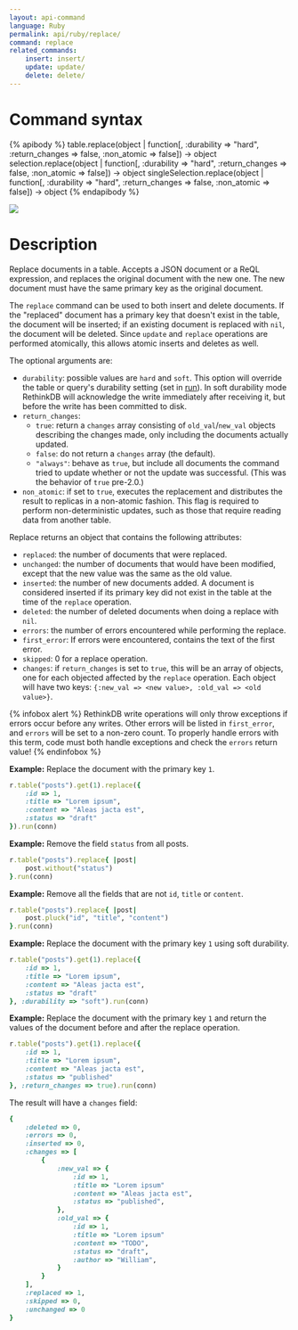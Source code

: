 ```yaml
---
layout: api-command
language: Ruby
permalink: api/ruby/replace/
command: replace
related_commands:
    insert: insert/
    update: update/
    delete: delete/
---
```



# Command syntax #

{% apibody %}
table.replace(object | function[, :durability => "hard", :return_changes => false, :non_atomic => false])
    &rarr; object
selection.replace(object | function[, :durability => "hard", :return_changes => false, :non_atomic => false])
    &rarr; object
singleSelection.replace(object | function[, :durability => "hard", :return_changes => false, :non_atomic => false])
    &rarr; object
{% endapibody %}

<img src="/assets/images/docs/api_illustrations/replace.png" class="api_command_illustration" />

# Description #

Replace documents in a table. Accepts a JSON document or a ReQL expression,
and replaces the original document with the new one. The new document must
have the same primary key as the original document.

The `replace` command can be used to both insert and delete documents. If
the "replaced" document has a primary key that doesn't exist in the table,
the document will be inserted; if an existing document is replaced with
`nil`, the document will be deleted. Since `update` and `replace` operations
are performed atomically, this allows atomic inserts and deletes as well.

The optional arguments are:

- `durability`: possible values are `hard` and `soft`. This option will override
  the table or query's durability setting (set in [run](/api/ruby/run/)). In
  soft durability mode RethinkDB will acknowledge the write immediately after
  receiving it, but before the write has been committed to disk.
- `return_changes`:
    - `true`: return a `changes` array consisting of `old_val`/`new_val` objects
      describing the changes made, only including the documents actually
      updated.
    - `false`: do not return a `changes` array (the default).
    - `"always"`: behave as `true`, but include all documents the command tried
      to update whether or not the update was successful. (This was the behavior
      of `true` pre-2.0.)
- `non_atomic`: if set to `true`, executes the replacement and distributes the
  result to replicas in a non-atomic fashion. This flag is required to perform
  non-deterministic updates, such as those that require reading data from
  another table.

Replace returns an object that contains the following attributes:

- `replaced`: the number of documents that were replaced.
- `unchanged`: the number of documents that would have been modified, except
  that the new value was the same as the old value.
- `inserted`: the number of new documents added. A document is considered inserted if its primary key did not exist in the table at the time of the `replace` operation.
- `deleted`: the number of deleted documents when doing a replace with `nil`.
- `errors`: the number of errors encountered while performing the replace.
- `first_error`: If errors were encountered, contains the text of the first
  error.
- `skipped`: 0 for a replace operation.
- `changes`: if `return_changes` is set to `true`, this will be an array of
  objects, one for each objected affected by the `replace` operation. Each
  object will have two keys: `{:new_val => <new value>, :old_val => <old
  value>}`.

{% infobox alert %}
RethinkDB write operations will only throw exceptions if errors occur before any writes. Other errors will be listed in `first_error`, and `errors` will be set to a non-zero count. To properly handle errors with this term, code must both handle exceptions and check the `errors` return value!
{% endinfobox %}

__Example:__ Replace the document with the primary key `1`.

```rb
r.table("posts").get(1).replace({
    :id => 1,
    :title => "Lorem ipsum",
    :content => "Aleas jacta est",
    :status => "draft"
}).run(conn)
```

__Example:__ Remove the field `status` from all posts.

```rb
r.table("posts").replace{ |post|
    post.without("status")
}.run(conn)
```

__Example:__ Remove all the fields that are not `id`, `title` or `content`.

```rb
r.table("posts").replace{ |post|
    post.pluck("id", "title", "content")
}.run(conn)
```

__Example:__ Replace the document with the primary key `1` using soft durability.

```rb
r.table("posts").get(1).replace({
    :id => 1,
    :title => "Lorem ipsum",
    :content => "Aleas jacta est",
    :status => "draft"
}, :durability => "soft").run(conn)
```

__Example:__ Replace the document with the primary key `1` and return the values of the document before
and after the replace operation.

```rb
r.table("posts").get(1).replace({
    :id => 1,
    :title => "Lorem ipsum",
    :content => "Aleas jacta est",
    :status => "published"
}, :return_changes => true).run(conn)
```

The result will have a `changes` field:

```rb
{
    :deleted => 0,
    :errors => 0,
    :inserted => 0,
    :changes => [
        {
            :new_val => {
                :id => 1,
                :title => "Lorem ipsum"
                :content => "Aleas jacta est",
                :status => "published",
            },
            :old_val => {
                :id => 1,
                :title => "Lorem ipsum"
                :content => "TODO",
                :status => "draft",
                :author => "William",
            }
        }
    ],
    :replaced => 1,
    :skipped => 0,
    :unchanged => 0
}
```
